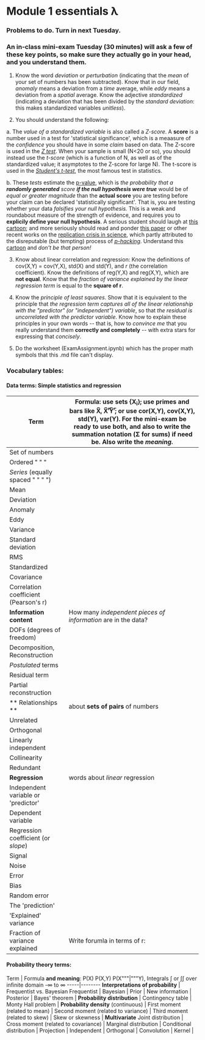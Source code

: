 # Module 1 essentials &#955;
### Problems to do. Turn in next Tuesday. 
### An in-class mini-exam Tuesday (30 minutes) will ask a few of these key points, so make sure they actually go in your head, and you understand them. 

1. Know the word _deviation_ or _perturbation_ (indicating that the _mean_ of your set of numbers has been subtracted). Know that in our field, _anomaly_ means a deviation from a _time_ average, while _eddy_ means a deviation from a _spatial_ average. Know the adjective  _standardized_ (indicating a deviation that has been divided by the _standard deviation_: this makes standardized variables _unitless_). 

2. You should understand the following: 

  a. The _value of a standardized variable_ is also called a _Z-score_. A **score** is a number used in a test for 'statistical significance', which is a meaasure of the _confidence_ you should have in some _claim_ based on data. The Z-score is used in the [_Z test_](https://en.wikipedia.org/wiki/Z-test). When your sample is small (N<20 or so), you should instead use the _t-score_ (which is a function of N, as well as of the standardized value; it asymptotes to the Z-score for large N). The t-score is used in the [_Student's t-test_](https://en.wikipedia.org/wiki/Student%27s_t-test), the most famous test in statistics. 
  
  b. These _tests_ estimate the [p-value](https://en.wikipedia.org/wiki/P-value), which is _the probability that a **randomly generated** score **if the null hypothesis were true**_ would be of _equal or greater magnitude_ than the **actual score**  you are testing before your claim can be declared 'statistically significant'. That is, you are testing whether your data _falsifies your null hypothesis._ This is a weak and roundabout measure of the strength of evidence, and requires you to **explicily define your null hypothesis**. A serious student should laugh at [this cartoon](https://xkcd.com/882/); and more seriously should read and ponder [this paper](https://journals.ametsoc.org/doi/abs/10.1175/2010JCLI3746.1) or other recent works on the [replication crisis in science](https://en.wikipedia.org/wiki/Replication_crisis), which partly attributed to the disreputable (but tempting) process of [_p-hacking_](https://en.wikipedia.org/wiki/Data_dredging). Understand this [cartoon](https://xkcd.com/1478/) and _don't be that person!_

3. Know about linear correlation and regression: Know the definitions of cov(X,Y) = cov(Y,X), std(X) and std(Y), and _r_ (the correlation coefficient). Know the definitions of reg(Y,X) and reg(X,Y), which are **not equal**. Know that the _fraction of variance explained by the linear regression term_ is equal to the **square of r**. 

4. Know the _principle of least squares_. Show that it is equivalent to the principle that _the regression term captures all of the linear relationship with the "predictor" (or "independent") variable_, so that _the residual is uncorrelated with the predictor variable_. Know how to explain these principles in your own words -- that is, how to _convince me_ that you really understand them **correctly and completely** -- with extra stars for expressing that _concisely_. 

5. Do the worksheet (ExamAssignment.ipynb) which has the proper math symbols that this .md file can't display. 

### Vocabulary tables: 

#### Data terms: Simple statistics and regression
Term | Formula: use sets {X<sub>i</sub>}; use primes and bars like X̅, X̅'̅Y̅'̅; or use cor(X,Y), cov(X,Y), std(Y), var(Y). For the mini-exam be ready to use both, and also to write the summation notation (Σ for sums) if need be. Also write the _meaning_. 
-----|--------
Set of numbers | 
Ordered " " " | 
_Series_ (equally spaced " " " ") |
Mean | 
Deviation | 
Anomaly | 
Eddy |
Variance | 
Standard deviation |
RMS | 
Standardized | 
Covariance |
Correlation coefficient (Pearson's r) |
**Information content** | How many _independent pieces of information_ are in the data?
DOFs (degrees of freedom)| 
Decomposition, Reconstruction |
_Postulated_ terms | 
Residual term | 
Partial reconstruction | 
** Relationships ** | about **sets of pairs** of numbers
Unrelated | 
Orthogonal | 
Linearly independent | 
Collinearity | 
Redundant | 
**Regression** | words about _linear_ regression 
Independent variable or 'predictor' | 
Dependent variable | 
Regression coefficient (or _slope_) | 
Signal | 
Noise | 
Error |
Bias | 
Random error | 
The 'prediction' | 
'Explained' variance | 
Fraction of variance explained | Write forumla in terms of r: 

#### Probability theory terms: 

Term | Formula **and meaning**: P(X) P(X,Y) P(X"""|"""Y), Integrals ∫ or ∫∫ over infinite domain -∞ to ∞
-----|--------
**Interpretations of probability** | Frequentist vs. Bayesian 
Frequentist | 
Bayesian | 
Prior |
New information | 
Posterior | 
Bayes' theorem | 
**Probability distribution** | 
Contingency table | 
Monty Hall problem | 
**Probability density** (continuous) | 
First moment (related to mean) | 
Second moment (related to variance) | 
Third moment (related to skew) | 
Skew or skewness | 
**Multivariate** 
Joint distribution | 
Cross moment (related to covariance) | 
Marginal distribution | 
Conditional distribution | 
Projection | 
Independent | 
Orthogonal | 
Convolution | 
Kernel | 
